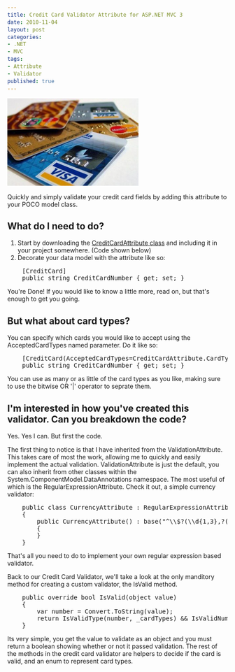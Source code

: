 ```yaml
---
title: Credit Card Validator Attribute for ASP.NET MVC 3
date: 2010-11-04
layout: post
categories:
- .NET
- MVC
tags:
- Attribute
- Validator
published: true
---
```


<a href="/wp-content/uploads/2010/11/credit-cards.jpg">
<img class="size-medium wp-image-116 alignright" title="It's not what your credit card company can do for you. It's what you can do for your credit card company." src="/wp-content/uploads/2010/11/credit-cards-300x200.jpg" alt="Pile of credit cards" width="300" height="200" />
</a>

Quickly and simply validate your credit card fields by adding this attribute to your POCO model class.
<h2>What do I need to do?</h2>
<ol>
	<li>Start by downloading the <a title="Super Amazing Credit Card Validator Attribute Class" href="https://gist.github.com/662078" target="_blank">CreditCardAttribute class</a> and including it in your project somewhere. (Code shown below)</li>    
	<li>Decorate your data model with the attribute like so:</li>
</ol>

<pre class="prettyprint">
    [CreditCard]
    public string CreditCardNumber { get; set; }
</pre>
You're Done! If you would like to know a little more, read on, but that's enough to get you going.
<h2>But what about card types?</h2>
You can specify which cards you would like to accept using the AcceptedCardTypes named parameter. Do it like so:
<pre class="prettyprint">    [CreditCard(AcceptedCardTypes=CreditCardAttribute.CardType.Visa | CreditCardAttribute.CardType.MasterCard)]
    public string CreditCardNumber { get; set; }
</pre>
You can use as many or as little of the card types as you like, making sure to use the bitwise OR '|' operator to seprate them.
<h2>I'm interested in how you've created this validator. Can you breakdown the code?</h2>
Yes. Yes I can. But first the code.

<script src="https://gist.github.com/662078.js"> </script>

The first thing to notice is that I have inherited from the ValidationAttribute. This takes care of most the work, allowing me to quickly and easily implement the actual validation. ValidationAttribute is just the default, you can also inherit from other classes within the System.ComponentModel.DataAnnotations namespace. The most useful of which is the RegularExpressionAttribute. Check it out, a simple currency validator:
<pre class="prettyprint">    public class CurrencyAttribute : RegularExpressionAttribute
    {
        public CurrencyAttribute() : base("^\\$?(\\d{1,3},?(\\d{3},?)*\\d{3}(\\.\\d{1,3})?|\\d{1,3}(\\.\\d{2})?)$")
        {
        }
    }
</pre>
That's all you need to do to implement your own regular expression based validator.

Back to our Credit Card Validator, we'll take a look at the only manditory method for creating a custom validator, the IsValid method.

<pre class="prettyprint">    public override bool IsValid(object value)
    {
        var number = Convert.ToString(value);        
        return IsValidType(number, _cardTypes) && IsValidNumber(number);
    }
</pre>

Its very simple, you get the value to validate as an object and you must return a boolean showing whether or not it passed validation. The rest of the methods in the credit card validator are helpers to decide if the card is valid, and an enum to represent card types.